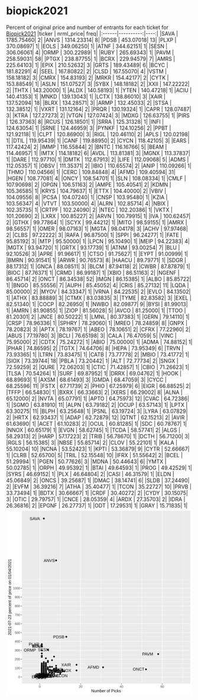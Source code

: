 # biopick2021
Percent of original price and number of entrants for each ticket for [Biopick2021](https://twitter.com/hashtag/Biopick2021)
|ticker | nrml_price| freq|
|:------|----------:|----:|
|SAVA   | 1785.75460|    2|
|ANVS   | 1314.23314|    8|
|PDSB   |  453.07018|   13|
|PLXP   |  370.08697|    1|
|EOLS   |  349.06250|    1|
|ATNF   |  344.62151|    1|
|SESN   |  306.06061|    4|
|ORMP   |  300.22989|    1|
|RUBY   |  265.69343|    1|
|PAVM   |  258.59031|   58|
|PTGX   |  238.87755|    1|
|BCRX   |  229.94579|    7|
|AMRS   |  225.64103|    1|
|EPIX   |  210.52632|    3|
|GRTS   |  189.43489|    6|
|BCYC   |  181.82291|    4|
|SEEL   |  167.80822|    2|
|CLSD   |  167.55070|    4|
|VSTM   |  158.18182|    3|
|CMRX   |  154.83193|    2|
|MRKR   |  154.42177|    2|
|CYTK   |  153.88549|    1|
|ASLN   |  151.07527|    3|
|SYBX   |  148.18182|    2|
|XXII   |  147.22222|    2|
|THTX   |  143.20000|    1|
|ALDX   |  140.58193|    1|
|YTEN   |  140.47218|    1|
|ACIU   |  140.41353|    1|
|MNKD   |  139.13043|    1|
|LCTX   |  138.86010|    3|
|XAIR   |  137.52094|   18|
|BLRX   |  134.28571|    3|
|ARMP   |  132.45033|    2|
|STSA   |  132.38512|    1|
|VXRT   |  131.12164|    2|
|PRQR   |  130.19324|    1|
|CAPR   |  128.07487|    3|
|KTRA   |  127.27273|    2|
|VTGN   |  127.07424|    3|
|MDXG   |  126.63755|    1|
|PIRS   |  126.37363|    8|
|RCUS   |  126.18501|    1|
|SRRA   |  125.31328|    1|
|INFI   |  124.63054|    1|
|SRNE   |  124.46959|    3|
|PYNKF  |  124.10256|    2|
|PPBT   |  121.92118|    1|
|CLPT   |  120.86900|    3|
|RIGL   |  120.46110|    2|
|APLS   |  120.02198|    1|
|DTIL   |  119.95439|    1|
|CANF   |  119.88950|    2|
|CYCN   |  118.42105|    3|
|EARS   |  117.42424|    2|
|IMMP   |  116.55844|    2|
|BNTC   |  116.16766|    5|
|BEAM   |  114.46957|    1|
|IMTX   |  114.18182|    6|
|AVDL   |  113.81381|    3|
|MGNX   |  113.37837|    1|
|DARE   |  112.97710|    1|
|DMTK   |  112.67913|    2|
|LIFE   |  112.09068|    5|
|ADMS   |  112.05357|    1|
|OBSV   |  111.35371|    2|
|IBIO   |  110.65574|    2|
|ANIP   |  110.09266|    1|
|THMO   |  110.04566|    1|
|CERC   |  109.84848|    4|
|AFMD   |  109.40594|   31|
|HGEN   |  108.77081|    4|
|ONCY   |  108.54701|    1|
|SLN    |  108.08334|    1|
|CMLF   |  107.90698|    2|
|OPGN   |  106.51163|    2|
|AMPE   |  105.40541|    2|
|KDMN   |  105.36585|    1|
|KRYS   |  104.79637|    1|
|ETTX   |  104.40000|    2|
|VBIV   |  104.09556|    8|
|PCSA   |  104.07240|    1|
|CNSP   |  103.95480|    1|
|KZIA   |  103.56347|    4|
|VTVT   |  103.50000|    4|
|ALRN   |  102.85714|    4|
|NBIX   |  102.35735|    1|
|CRTPF  |  102.24090|    2|
|NTEC   |  102.20386|    1|
|VKTX   |  101.20690|    2|
|LXRX   |  100.85227|    2|
|ARVN   |  100.79915|    1|
|IVA    |  100.62457|    2|
|GTHX   |   99.77864|    1|
|SCYX   |   99.44212|    1|
|MITO   |   98.59155|    1|
|AMRX   |   98.56557|    1|
|OMER   |   98.07163|    1|
|MGTA   |   98.04178|    3|
|ACHV   |   97.97468|    2|
|CLBS   |   97.22222|    3|
|RAFA   |   96.87500|    1|
|SPPI   |   96.24277|    1|
|FATE   |   95.85192|    3|
|MTP    |   95.50000|    1|
|LPCN   |   95.10490|    1|
|MEIP   |   94.22383|    4|
|MGTX   |   93.94720|    1|
|GRTX   |   93.17739|    1|
|ATNM   |   93.00254|    7|
|BLU    |   92.10526|    3|
|APRE   |   91.96617|    1|
|CTSO   |   91.75627|    1|
|EYPT   |   91.00999|    1|
|BMRN   |   90.91541|    1|
|ARWR   |   90.76573|    8|
|HAACU  |   89.79771|    1|
|SDGR   |   88.17312|    1|
|GNCA   |   88.08511|    3|
|BLCM   |   87.94118|    2|
|CWBR   |   87.87879|    1|
|BIOC   |   87.76371|    1|
|CRMD   |   86.99187|    1|
|XBIO   |   86.51163|    2|
|NGENF  |   86.45714|    2|
|ONCT   |   86.34538|   52|
|IMGN   |   86.15385|    1|
|ALBO   |   85.85722|    1|
|BNGO   |   85.55556|    7|
|AUPH   |   85.45052|    4|
|CRIS   |   85.27132|   11|
|LQDA   |   85.00000|    2|
|MYOV   |   84.33347|    1|
|VRNA   |   84.22535|    2|
|EVLO   |   84.13502|    1|
|ATHX   |   83.88889|    3|
|CTMX   |   83.03835|    3|
|TYME   |   82.83582|    3|
|EXEL   |   82.51340|    1|
|COCP   |   82.26950|    1|
|NWBO   |   82.09877|    9|
|BYSI   |   81.99013|    1|
|AMRN   |   81.90855|    1|
|ZIOP   |   81.56028|    5|
|AVCO   |   81.25000|    1|
|TTOO   |   81.20301|    2|
|JNCE   |   80.50222|    1|
|LMNL   |   80.37383|    1|
|GERN   |   79.14110|    1|
|CRSP   |   78.96336|    1|
|SPHRY  |   78.29060|    1|
|MREO   |   78.24859|    8|
|GNPX   |   78.20823|    3|
|APTX   |   78.19767|    1|
|ABEO   |   78.10651|    2|
|CFRX   |   77.22960|    2|
|ABUS   |   77.19780|    3|
|BCLI   |   76.65198|    3|
|CALA   |   76.47059|    5|
|VINC   |   75.95000|    2|
|CDTX   |   75.24272|    1|
|ABIO   |   75.00000|    1|
|ADMA   |   74.88152|    1|
|PHAR   |   74.86595|    2|
|TGTX   |   74.64706|    8|
|HEPA   |   73.95349|    6|
|TRVN   |   73.93365|    1|
|LTRN   |   73.83475|    1|
|CATB   |   73.77778|    2|
|MBIO   |   73.41772|    1|
|SIOX   |   73.39744|   18|
|PBLA   |   73.20442|    1|
|ALT    |   72.77734|    2|
|SNGX   |   72.59259|    2|
|QURE   |   72.06203|    1|
|CTIC   |   71.42857|    1|
|CBIO   |   71.26623|    1|
|TLSA   |   70.54264|    1|
|SURF   |   69.87952|    1|
|DRRX   |   69.04762|    1|
|HOOK   |   68.89693|    1|
|AXSM   |   68.61493|    3|
|GMDA   |   68.47059|    3|
|CYCC   |   68.25596|   11|
|FSTX   |   67.71739|    2|
|PHIO   |   67.25979|    6|
|EIGR   |   66.88525|    2|
|TFFP   |   66.54830|    1|
|BXRX   |   66.33663|    2|
|XERS   |   66.29002|    8|
|ALNA   |   65.12000|    2|
|NVTA   |   65.07791|    1|
|APTO   |   64.75973|   12|
|CVAC   |   64.72386|    1|
|SGMO   |   63.81910|   11|
|ALPN   |   63.79182|    2|
|OCUP   |   63.57143|    1|
|LPTX   |   63.30275|   11|
|BLPH   |   63.25648|    1|
|PSNL   |   63.19724|    3|
|LYRA   |   63.07829|    2|
|HRTX   |   62.93437|    1|
|ADAP   |   62.72879|   12|
|QTNT   |   62.15213|    2|
|AVIR   |   61.63690|    1|
|ACET   |   61.10283|    2|
|OCUL   |   60.81285|    1|
|SDC    |   60.78767|    1|
|NNOX   |   60.65179|    1|
|EVGN   |   58.62745|    1|
|TCDA   |   58.57741|    2|
|ALGS   |   58.29313|    2|
|HARP   |   57.17223|    2|
|TRIB   |   56.78670|    1|
|DCTH   |   56.71200|    3|
|RGLS   |   56.15385|    3|
|NBSE   |   55.85714|    2|
|CLOV   |   55.22101|    1|
|KALA   |   55.10204|   10|
|NCNA   |   53.52423|    1|
|KPTI   |   53.36879|    9|
|CYTR   |   52.66667|    1|
|CLRB   |   52.65700|    5|
|TRIL   |   52.15548|   10|
|IFRX   |   51.55642|    2|
|BCEL   |   51.29994|    1|
|PGEN   |   50.77626|    3|
|MDNA   |   50.44643|    6|
|YMTX   |   50.02785|    1|
|ORPH   |   49.95392|    1|
|BTAI   |   49.64593|    1|
|PROG   |   49.42529|    1|
|SYRS   |   46.69152|    1|
|PLX    |   46.64804|    2|
|CASI   |   46.31579|    1|
|ELDN   |   45.06849|    2|
|ONCS   |   39.25687|    1|
|DMAC   |   38.14741|    6|
|SLDB   |   37.24490|    2|
|EVFM   |   36.39216|    7|
|ATHA   |   35.40477|    1|
|TCON   |   35.22727|   10|
|PRVB   |   33.73494|    1|
|BDTX   |   30.66667|    1|
|CRDF   |   30.40272|    2|
|CYDY   |   30.15075|    3|
|OTIC   |   29.79757|    1|
|CNCE   |   28.05359|    4|
|ARDX   |   27.35703|    2|
|IDRA   |   26.36816|    2|
|EPGNF  |   26.27737|    1|
|ODT    |   17.29531|    1|
|GRAY   |   15.71835|    1|
![retvspicks](biopicks.png?raw=true)

